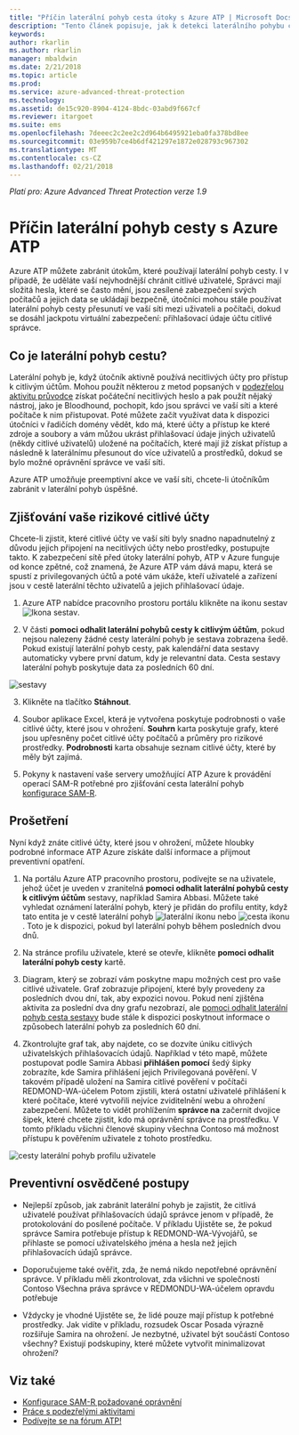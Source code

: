 ```yaml
---
title: "Příčin laterální pohyb cesta útoky s Azure ATP | Microsoft Docs"
description: "Tento článek popisuje, jak k detekci laterálního pohybu cesta útoky s Azure Advanced Threat Protection (ATP)."
keywords: 
author: rkarlin
ms.author: rkarlin
manager: mbaldwin
ms.date: 2/21/2018
ms.topic: article
ms.prod: 
ms.service: azure-advanced-threat-protection
ms.technology: 
ms.assetid: de15c920-8904-4124-8bdc-03abd9f667cf
ms.reviewer: itargoet
ms.suite: ems
ms.openlocfilehash: 7deeec2c2ee2c2d964b6495921eba0fa378bd8ee
ms.sourcegitcommit: 03e959b7ce4b6df421297e1872e028793c967302
ms.translationtype: MT
ms.contentlocale: cs-CZ
ms.lasthandoff: 02/21/2018
---
```

*Platí pro: Azure Advanced Threat Protection verze 1.9*

# <a name="investigating-lateral-movement-paths-with-azure-atp"></a>Příčin laterální pohyb cesty s Azure ATP

Azure ATP můžete zabránit útokům, které používají laterální pohyb cesty. I v případě, že uděláte vaší nejvhodnější chránit citlivé uživatelé, Správci mají složitá hesla, které se často mění, jsou zesílené zabezpečení svých počítačů a jejich data se ukládají bezpečně, útočníci mohou stále používat laterální pohyb cesty přesunutí ve vaší síti mezi uživateli a počítači, dokud se dosáhl jackpotu virtuální zabezpečení: přihlašovací údaje účtu citlivé správce.

## <a name="what-is-a-lateral-movement-path"></a>Co je laterální pohyb cestu?

Laterální pohyb je, když útočník aktivně používá necitlivých účty pro přístup k citlivým účtům. Mohou použít některou z metod popsaných v [podezřelou aktivitu průvodce](suspicious-activity-guide.md) získat počáteční necitlivých heslo a pak použít nějaký nástroj, jako je Bloodhound, pochopit, kdo jsou správci ve vaší síti a které počítače k nim přistupovat. Poté můžete začít využívat data k dispozici útočníci v řadičích domény vědět, kdo má, které účty a přístup ke které zdroje a soubory a vám můžou ukrást přihlašovací údaje jiných uživatelů (někdy citlivé uživatelů) uložené na počítačích, které mají již získat přístup a následně k laterálnímu přesunout do více uživatelů a prostředků, dokud se bylo možné oprávnění správce ve vaší síti. 

Azure ATP umožňuje preemptivní akce ve vaší síti, chcete-li útočníkům zabránit v laterální pohyb úspěšné.

## <a name="discovery-your-at-risk-sensitive-accounts"></a>Zjišťování vaše rizikové citlivé účty

Chcete-li zjistit, které citlivé účty ve vaší síti byly snadno napadnutelný z důvodu jejich připojení na necitlivých účty nebo prostředky, postupujte takto. K zabezpečení sítě před útoky laterální pohyb, ATP v Azure funguje od konce zpětné, což znamená, že Azure ATP vám dává mapu, která se spustí z privilegovaných účtů a poté vám ukáže, kteří uživatelé a zařízení jsou v cestě laterální těchto uživatelů a jejich přihlašovací údaje.

1. Azure ATP nabídce pracovního prostoru portálu klikněte na ikonu sestav ![Ikona sestav](./media/atp-report-icon.png).

2. V části **pomoci odhalit laterální pohybů cesty k citlivým účtům**, pokud nejsou nalezeny žádné cesty laterální pohyb je sestava zobrazena šedě. Pokud existují laterální pohyb cesty, pak kalendářní data sestavy automaticky vybere první datum, kdy je relevantní data. Cesta sestavy laterální pohyb poskytuje data za posledních 60 dní.

 ![sestavy](./media/reports.png)

3. Klikněte na tlačítko **Stáhnout**.

3. Soubor aplikace Excel, která je vytvořena poskytuje podrobnosti o vaše citlivé účty, které jsou v ohrožení. **Souhrn** karta poskytuje grafy, které jsou upřesněny počet citlivé účty počítačů a průměry pro rizikové prostředky. **Podrobnosti** karta obsahuje seznam citlivé účty, které by měly být zajímá.

4. Pokyny k nastavení vaše servery umožňující ATP Azure k provádění operací SAM-R potřebné pro zjišťování cesta laterální pohyb [konfigurace SAM-R](install-atp-step8-samr.md).

## <a name="investigate"></a>Prošetření

Nyní když znáte citlivé účty, které jsou v ohrožení, můžete hloubky podrobné informace ATP Azure získáte další informace a přijmout preventivní opatření.

1. Na portálu Azure ATP pracovního prostoru, podívejte se na uživatele, jehož účet je uveden v zranitelná **pomoci odhalit laterální pohybů cesty k citlivým účtům** sestavy, například Samira Abbasi. Můžete také vyhledat oznámení laterální pohyb, který je přidán do profilu entity, když tato entita je v cestě laterální pohyb ![laterální ikonu](./media/lateral-movement-icon.png) nebo ![cesta ikonu](./media/paths-icon.png). Toto je k dispozici, pokud byl laterální pohyb během posledních dvou dnů. 

2. Na stránce profilu uživatele, které se otevře, klikněte **pomoci odhalit laterální pohyb cesty** kartě. 

3. Diagram, který se zobrazí vám poskytne mapu možných cest pro vaše citlivé uživatele. Graf zobrazuje připojení, které byly provedeny za posledních dvou dní, tak, aby expozici novou. Pokud není zjištěna aktivita za poslední dva dny grafu nezobrazí, ale [pomoci odhalit laterální pohyb cesta sestavy](reports.md) bude stále k dispozici poskytnout informace o způsobech laterální pohyb za posledních 60 dní.

4. Zkontrolujte graf tak, aby najdete, co se dozvíte úniku citlivých uživatelských přihlašovacích údajů. Například v této mapě, můžete postupovat podle Samira Abbasi **přihlášen pomocí** šedý šipky zobrazíte, kde Samira přihlášení jejich Privilegovaná pověření. V takovém případě uložení na Samira citlivé pověření v počítači REDMOND-WA-účelem Potom zjistili, která ostatní uživatelé přihlášení k které počítače, které vytvořili nejvíce zviditelnění webu a ohrožení zabezpečení. Můžete to vidět prohlížením **správce na** začernit dvojice šipek, které chcete zjistit, kdo má oprávnění správce na prostředku. V tomto příkladu všichni členové skupiny všechna Contoso má možnost přístupu k pověřením uživatele z tohoto prostředku.  

 ![cesty laterální pohyb profilu uživatele](media/user-profile-lateral-movement-paths.png)


## <a name="preventative-best-practices"></a>Preventivní osvědčené postupy

- Nejlepší způsob, jak zabránit laterální pohyb je zajistit, že citlivá uživatelé používat přihlašovacích údajů správce jenom v případě, že protokolování do posílené počítače. V příkladu Ujistěte se, že pokud správce Samira potřebuje přístup k REDMOND-WA-Vývojářů, se přihlaste se pomocí uživatelského jména a hesla než jejich přihlašovacích údajů správce.

- Doporučujeme také ověřit, zda, že nemá nikdo nepotřebné oprávnění správce. V příkladu měli zkontrolovat, zda všichni ve společnosti Contoso Všechna práva správce v REDMONDU-WA-účelem opravdu potřebuje

- Vždycky je vhodné Ujistěte se, že lidé pouze mají přístup k potřebné prostředky. Jak vidíte v příkladu, rozsudek Oscar Posada výrazně rozšiřuje Samira na ohrožení. Je nezbytné, uživatel být součástí Contoso všechny? Existují podskupiny, které můžete vytvořit minimalizovat ohrožení?


## <a name="see-also"></a>Viz také

- [Konfigurace SAM-R požadované oprávnění](install-atp-step8-samr.md)
- [Práce s podezřelými aktivitami](working-with-suspicious-activities.md)
- [Podívejte se na fórum ATP!](https://aka.ms/azureatpcommunity)